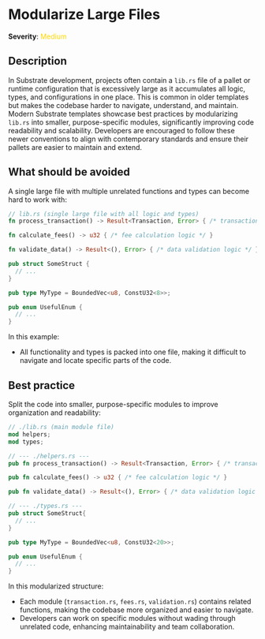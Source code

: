 # Modularize Large Files

**Severity**: <span style="color:gold;">Medium</span>

## Description

In Substrate development, projects often contain a `lib.rs` file of a pallet or runtime configuration that is excessively large as it accumulates all logic, types, and configurations in one place. This is common in older templates but makes the codebase harder to navigate, understand, and maintain. Modern Substrate templates showcase best practices by modularizing `lib.rs` into smaller, purpose-specific modules, significantly improving code readability and scalability. Developers are encouraged to follow these newer conventions to align with contemporary standards and ensure their pallets are easier to maintain and extend.

## What should be avoided

A single large file with multiple unrelated functions and types can become hard to work with:

```rust
// lib.rs (single large file with all logic and types)
fn process_transaction() -> Result<Transaction, Error> { /* transaction processing logic */ }

fn calculate_fees() -> u32 { /* fee calculation logic */ }

fn validate_data() -> Result<(), Error> { /* data validation logic */ }

pub struct SomeStruct {
  // ...
}

pub type MyType = BoundedVec<u8, ConstU32<8>>;

pub enum UsefulEnum {
  // ...
}
```

In this example:

- All functionality and types is packed into one file, making it difficult to navigate and locate specific parts of the code.

## Best practice

Split the code into smaller, purpose-specific modules to improve organization and readability:

```rust
// ./lib.rs (main module file)
mod helpers;
mod types;

// --- ./helpers.rs ---
pub fn process_transaction() -> Result<Transaction, Error> { /* transaction processing logic */ }

pub fn calculate_fees() -> u32 { /* fee calculation logic */ }

pub fn validate_data() -> Result<(), Error> { /* data validation logic */ }

// --- ./types.rs ---
pub struct SomeStruct{
  // ...
}

pub type MyType = BoundedVec<u8, ConstU32<20>>;

pub enum UsefulEnum {
  // ...
}
```

In this modularized structure:

- Each module (`transaction.rs`, `fees.rs`, `validation.rs`) contains related functions, making the codebase more organized and easier to navigate.
- Developers can work on specific modules without wading through unrelated code, enhancing maintainability and team collaboration.
